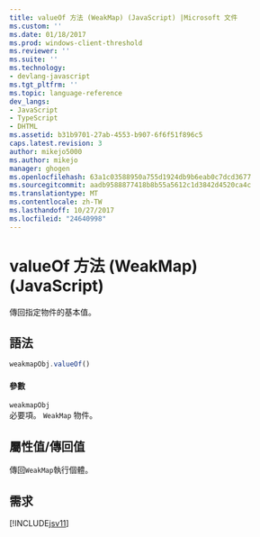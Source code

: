 ```yaml
---
title: valueOf 方法 (WeakMap) (JavaScript) |Microsoft 文件
ms.custom: ''
ms.date: 01/18/2017
ms.prod: windows-client-threshold
ms.reviewer: ''
ms.suite: ''
ms.technology:
- devlang-javascript
ms.tgt_pltfrm: ''
ms.topic: language-reference
dev_langs:
- JavaScript
- TypeScript
- DHTML
ms.assetid: b31b9701-27ab-4553-b907-6f6f51f896c5
caps.latest.revision: 3
author: mikejo5000
ms.author: mikejo
manager: ghogen
ms.openlocfilehash: 63a1c03588950a755d1924db9b6eab0c7dcd3677
ms.sourcegitcommit: aadb9588877418b8b55a5612c1d3842d4520ca4c
ms.translationtype: MT
ms.contentlocale: zh-TW
ms.lasthandoff: 10/27/2017
ms.locfileid: "24640998"
---
```

# <a name="valueof-method-weakmap-javascript"></a>valueOf 方法 (WeakMap) (JavaScript)
傳回指定物件的基本值。  
  
## <a name="syntax"></a>語法  
  
```JavaScript  
weakmapObj.valueOf()  
```  
  
#### <a name="parameters"></a>參數  
 `weakmapObj`  
 必要項。 `WeakMap` 物件。  
  
## <a name="property-valuereturn-value"></a>屬性值/傳回值  
 傳回`WeakMap`執行個體。  
  
## <a name="requirements"></a>需求  
 [!INCLUDE[jsv11](../../javascript/reference/includes/jsv11-md.md)]